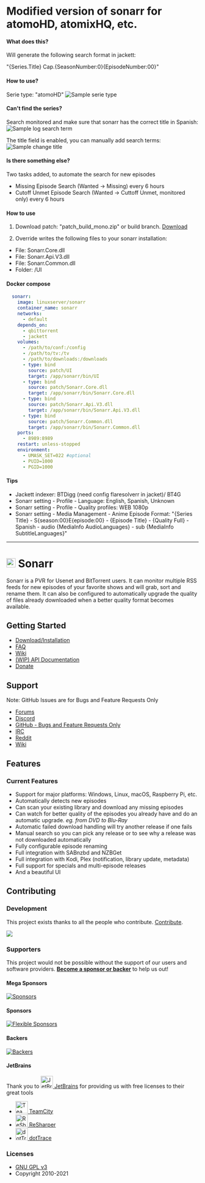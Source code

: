 # Modified version of sonarr for atomoHD, atomixHQ, etc.
#### What does this?
Will generate the following search format in jackett:

"{Series.Title} Cap.{SeasonNumber:0}{EpisodeNumber:00}"

#### How to use?
Serie type: "atomoHD"
<img src="Sample1.jpg" alt="Sample serie type">

#### Can't find the series?

Search monitored and make sure that sonarr has the correct title in Spanish:
<img src="Sample2.jpg" alt="Sample log search term">

The title field is enabled, you can manually add search terms:
<img src="Sample3.jpg" alt="Sample change title">


#### Is there something else?

Two tasks added, to automate the search for new episodes
- Missing Episode Search (Wanted -> Missing) every 6 hours
- Cutoff Unmet Episode Search	(Wanted -> Cuttoff Unmet, monitored only) every 6 hours

#### How to use

1. Download patch: "patch_build_mono.zip" or build branch. [Download](patch_build_mono.zip)

2. Override writes the following files to your sonarr installation:
- File: Sonarr.Core.dll
- File: Sonarr.Api.V3.dll
- File: Sonarr.Common.dll
- Folder: /UI

#### Docker compose
```yaml
  sonarr:
    image: linuxserver/sonarr
    container_name: sonarr
    networks:
      - default
    depends_on:
      - qbittorrent
      - jackett
    volumes:
      - /path/to/conf:/config
      - /path/to/tv:/tv
      - /path/to/downloads:/downloads
      - type: bind
        source: patch/UI
        target: /app/sonarr/bin/UI
      - type: bind
        source: patch/Sonarr.Core.dll
        target: /app/sonarr/bin/Sonarr.Core.dll
      - type: bind
        source: patch/Sonarr.Api.V3.dll
        target: /app/sonarr/bin/Sonarr.Api.V3.dll
      - type: bind
        source: patch/Sonarr.Common.dll
        target: /app/sonarr/bin/Sonarr.Common.dll
    ports:
      - 8989:8989
    restart: unless-stopped
    environment:
      - UMASK_SET=022 #optional
      - PUID=1000
      - PGID=1000
```
#### Tips 

- Jackett indexer: BTDigg (need config flaresolverr in jacket)/ BT4G 
- Sonarr setting - Profile - Language: English, Spanish, Unknown
- Sonarr setting - Profile - Quality profiles: WEB 1080p
- Sonarr setting - Media Management - Anime Episode Format: "{Series Title} - S{season:00}E{episode:00} - {Episode Title} - {Quality Full} - Spanish - audio {MediaInfo AudioLanguages} - sub {MediaInfo SubtitleLanguages}"
-----------------------------------

# <img width="24px" src="./Logo/256.png" alt="Sonarr"></img> Sonarr 

Sonarr is a PVR for Usenet and BitTorrent users. It can monitor multiple RSS feeds for new episodes of your favorite shows and will grab, sort and rename them. It can also be configured to automatically upgrade the quality of files already downloaded when a better quality format becomes available.

## Getting Started

- [Download/Installation](https://sonarr.tv/#downloads-v3)
- [FAQ](https://wiki.servarr.com/sonarr/faq)
- [Wiki](https://wiki.servarr.com/Sonarr)
- [(WIP) API Documentation](https://github.com/Sonarr/Sonarr/wiki/API)
- [Donate](https://sonarr.tv/donate)

## Support
Note: GitHub Issues are for Bugs and Feature Requests Only

- [Forums](https://forums.sonarr.tv/)
- [Discord](https://discord.gg/M6BvZn5)
- [GitHub - Bugs and Feature Requests Only](https://github.com/Sonarr/Sonarr/issues)
- [IRC](https://web.libera.chat/?channels=#sonarr)
- [Reddit](https://www.reddit.com/r/sonarr)
- [Wiki](https://wiki.servarr.com/sonarr)



## Features

### Current Features

- Support for major platforms: Windows, Linux, macOS, Raspberry Pi, etc.
- Automatically detects new episodes
- Can scan your existing library and download any missing episodes
- Can watch for better quality of the episodes you already have and do an automatic upgrade. *eg. from DVD to Blu-Ray*
- Automatic failed download handling will try another release if one fails
- Manual search so you can pick any release or to see why a release was not downloaded automatically
- Fully configurable episode renaming
- Full integration with SABnzbd and NZBGet
- Full integration with Kodi, Plex (notification, library update, metadata)
- Full support for specials and multi-episode releases
- And a beautiful UI

## Contributing

### Development
This project exists thanks to all the people who contribute. [Contribute](CONTRIBUTING.md).

<a href="https://github.com/Sonarr/Sonarr/graphs/contributors"><img src="https://opencollective.com/Sonarr/contributors.svg?width=890&button=false" /></a>

### Supporters

This project would not be possible without the support of our users and software providers. 
[**Become a sponsor or backer**](https://opencollective.com/sonarr) to help us out!

#### Mega Sponsors

[![Sponsors](https://opencollective.com/sonarr/tiers/mega-sponsor.svg?width=890)](https://opencollective.com/sonarr/contribute/mega-sponsor-21443/checkout)

#### Sponsors

[![Flexible Sponsors](https://opencollective.com/sonarr/sponsors.svg?width=890)](https://opencollective.com/sonarr/contribute/sponsor-21457/checkout)

#### Backers

[![Backers](https://opencollective.com/sonarr/backers.svg?width=890)](https://opencollective.com/sonarr/contribute/backer-21442/checkout)

#### JetBrains

Thank you to [<img src="/Logo/Jetbrains/jetbrains.svg" alt="JetBrains" width="32"> JetBrains](http://www.jetbrains.com/) for providing us with free licenses to their great tools

* [<img src="/Logo/Jetbrains/teamcity.svg" alt="TeamCity" width="32"> TeamCity](http://www.jetbrains.com/teamcity/)
* [<img src="/Logo/Jetbrains/resharper.svg" alt="ReSharper" width="32"> ReSharper](http://www.jetbrains.com/resharper/)
* [<img src="/Logo/Jetbrains/dottrace.svg" alt="dotTrace" width="32"> dotTrace](http://www.jetbrains.com/dottrace/)

### Licenses

- [GNU GPL v3](http://www.gnu.org/licenses/gpl.html)	
- Copyright 2010-2021
